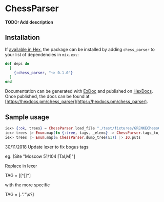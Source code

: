 # ChessParser

**TODO: Add description**

## Installation

If [available in Hex](https://hex.pm/docs/publish), the package can be installed
by adding `chess_parser` to your list of dependencies in `mix.exs`:

```elixir
def deps do
  [
    {:chess_parser, "~> 0.1.0"}
  ]
end
```

Documentation can be generated with [ExDoc](https://github.com/elixir-lang/ex_doc)
and published on [HexDocs](https://hexdocs.pm). Once published, the docs can
be found at [https://hexdocs.pm/chess_parser](https://hexdocs.pm/chess_parser).

## Sample usage

```elixir
iex> {:ok, trees} = ChessParser.load_file "./test/fixtures/GRENKEChessClassic2018.pgn"
iex> trees |> Enum.map(fn {:tree, tags, _elems} -> ChessParser.tags_to_game_info(tags) end)
iex> trees |> Enum.map(& ChessParser.dump_tree(&1)) |> IO.puts
```

30/11/2018
Update lexer to fix bogus tags

eg. [Site "Moscow 51/104 [Tal,M]"]

Replace in lexer

TAG            = \[[^\]]*\]

with the more specific

TAG            = \[.*\".*\"\s?\]